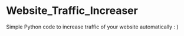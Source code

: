 # Website_Traffic_Increaser
Simple Python code to increase traffic of your website automatically : )
